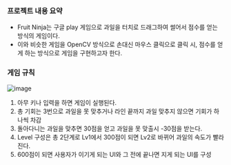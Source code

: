 ### 프로젝트 내용 요약
 - Fruit Ninja는 구글 play 게임으로 과일을 터치로 드래그하여 썰어서 점수를 얻는 방식의 게임이다.
 - 이와 비슷한 게임을 OpenCV 방식으로 손대신 마우스 클릭으로 클릭 시, 점수를 얻게 하는 방식으로 게임을 구현하고자 한다.

### 게임 규칙
![image](https://github.com/Dongsun1234/FruitShoot/assets/130419965/2af7ebd0-f331-43bc-98fd-a50f1a316f41)
1. 아무 키나 입력을 하면 게임이 실행된다.
2. 총 기회는 3번으로 과일을 못 맞추거나 라인 끝까지 과일 맞추지 않으면 기회가 하나씩 차감
3. 돌아다니는 과일을 맞추면 30점을 얻고 과일을 못 맞출시 -30점을 받는다.
4. Level 구성은 총 2단계로 Lv1에서 300점이 되면 Lv2로 바뀌어 과일의 속도가 빨라진다.
5. 600점이 되면 사용자가 이기게 되는 UI와 그 전에 끝나면 지게 되는 UI를 구성

